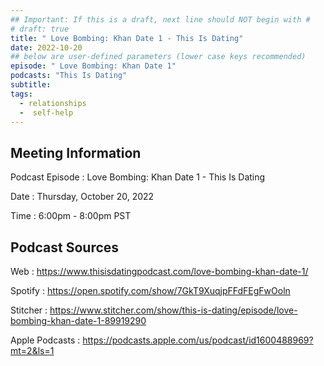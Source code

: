 ```yaml
---
## Important: If this is a draft, next line should NOT begin with #
# draft: true
title: " Love Bombing: Khan Date 1 - This Is Dating"
date: 2022-10-20
## below are user-defined parameters (lower case keys recommended)
episode: " Love Bombing: Khan Date 1"
podcasts: "This Is Dating"
subtitle:
tags:
  - relationships
  -  self-help
---
```


## Meeting Information

Podcast Episode
:    Love Bombing: Khan Date 1 - This Is Dating

Date
:   Thursday, October 20, 2022

Time
:   6:00pm - 8:00pm PST

## Podcast Sources

Web
:   https://www.thisisdatingpodcast.com/love-bombing-khan-date-1/

Spotify
:   https://open.spotify.com/show/7GkT9XuqjpFFdFEgFwOoln

Stitcher
:   https://www.stitcher.com/show/this-is-dating/episode/love-bombing-khan-date-1-89919290

Apple Podcasts
:   https://podcasts.apple.com/us/podcast/id1600488969?mt=2&ls=1

